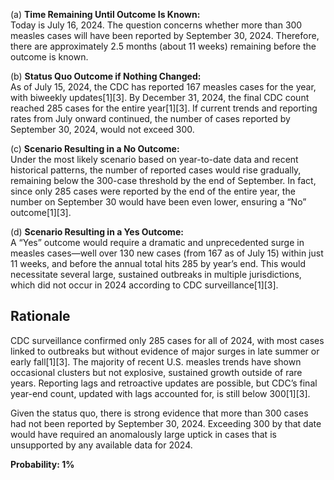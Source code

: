 (a) **Time Remaining Until Outcome Is Known:**  
Today is July 16, 2024. The question concerns whether more than 300 measles cases will have been reported by September 30, 2024. Therefore, there are approximately 2.5 months (about 11 weeks) remaining before the outcome is known.

(b) **Status Quo Outcome if Nothing Changed:**  
As of July 15, 2024, the CDC has reported 167 measles cases for the year, with biweekly updates[1][3]. By December 31, 2024, the final CDC count reached 285 cases for the entire year[1][3]. If current trends and reporting rates from July onward continued, the number of cases reported by September 30, 2024, would not exceed 300.

(c) **Scenario Resulting in a No Outcome:**  
Under the most likely scenario based on year-to-date data and recent historical patterns, the number of reported cases would rise gradually, remaining below the 300-case threshold by the end of September. In fact, since only 285 cases were reported by the end of the entire year, the number on September 30 would have been even lower, ensuring a “No” outcome[1][3].

(d) **Scenario Resulting in a Yes Outcome:**  
A “Yes” outcome would require a dramatic and unprecedented surge in measles cases—well over 130 new cases (from 167 as of July 15) within just 11 weeks, and before the annual total hits 285 by year’s end. This would necessitate several large, sustained outbreaks in multiple jurisdictions, which did not occur in 2024 according to CDC surveillance[1][3].

## Rationale

CDC surveillance confirmed only 285 cases for all of 2024, with most cases linked to outbreaks but without evidence of major surges in late summer or early fall[1][3]. The majority of recent U.S. measles trends have shown occasional clusters but not explosive, sustained growth outside of rare years. Reporting lags and retroactive updates are possible, but CDC’s final year-end count, updated with lags accounted for, is still below 300[1][3].

Given the status quo, there is strong evidence that more than 300 cases had not been reported by September 30, 2024. Exceeding 300 by that date would have required an anomalously large uptick in cases that is unsupported by any available data for 2024.

**Probability: 1%**
